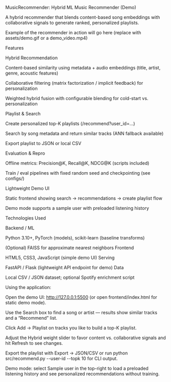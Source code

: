 MusicRecommender: Hybrid ML Music Recommender (Demo)

A hybrid recommender that blends content-based song embeddings with collaborative signals to generate ranked, personalized playlists.

Example of the recommender in action will go here (replace with assets/demo.gif or a demo_video.mp4)

Features

Hybrid Recommendation

Content-based similarity using metadata + audio embeddings (title, artist, genre, acoustic features)

Collaborative filtering (matrix factorization / implicit feedback) for personalization

Weighted hybrid fusion with configurable blending for cold-start vs. personalization

Playlist & Search

Create personalized top-K playlists (/recommend?user_id=...)

Search by song metadata and return similar tracks (ANN fallback available)

Export playlist to JSON or local CSV

Evaluation & Repro

Offline metrics: Precision@K, Recall@K, NDCG@K (scripts included)

Train / eval pipelines with fixed random seed and checkpointing (see configs/)

Lightweight Demo UI

Static frontend showing search → recommendations → create playlist flow

Demo mode supports a sample user with preloaded listening history

Technologies Used

Backend / ML

Python 3.10+, PyTorch (models), scikit-learn (baseline transforms)

(Optional) FAISS for approximate nearest neighbors
Frontend

HTML5, CSS3, JavaScript (simple demo UI)
Serving

FastAPI / Flask (lightweight API endpoint for demo)
Data

Local CSV / JSON dataset; optional Spotify enrichment script



Using the application:

Open the demo UI: http://127.0.0.1:5500 (or open frontend/index.html for static demo mode).

Use the Search box to find a song or artist — results show similar tracks and a “Recommend” list.

Click Add → Playlist on tracks you like to build a top-K playlist.

Adjust the Hybrid weight slider to favor content vs. collaborative signals and hit Refresh to see changes.

Export the playlist with Export → JSON/CSV or run python src/recommend.py --user-id <id> --topk 10 for CLI output.

Demo mode: select Sample user in the top-right to load a preloaded listening history and see personalized recommendations without training.
